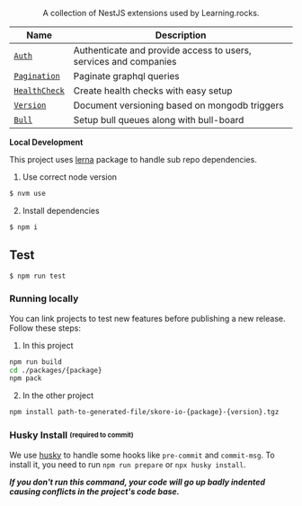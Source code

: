 <p align="center">
A collection of NestJS extensions used by Learning.rocks.
</p>

| Name                                     | Description                                                      |
| ---------------------------------------- | -----------------------------------------------------------------|
| [`Auth`](./packages/auth)                | Authenticate and provide access to users, services and companies |
| [`Pagination`](./packages/pagination)    | Paginate graphql queries                                         |
| [`HealthCheck`](./packages/health-check) | Create health checks with easy setup                             |
| [`Version`](./packages/version)          | Document versioning based on mongodb triggers                    |
| [`Bull`](./packages/bull)                | Setup bull queues along with bull-board                          |

**Local Development**

This project uses [lerna](https://www.npmjs.com/package/lerna) package to handle sub repo dependencies.

1.  Use correct node version

```bash
$ nvm use
```

2.  Install dependencies

```bash
$ npm i
```

## Test

```bash
$ npm run test
```

### Running locally

You can link projects to test new features before publishing a new release.
Follow these steps:

1. In this project

```bash
npm run build
cd ./packages/{package}
npm pack
```

2. In the other project

```bash
npm install path-to-generated-file/skore-io-{package}-{version}.tgz
```

### Husky Install <sub><sup>(required to commit)</sup></sub>

We use [husky](https://www.npmjs.com/package/husky) to handle some hooks like `pre-commit` and `commit-msg`. To install it, you need to run `npm run prepare` or `npx husky install`.

**_If you don't run this command, your code will go up badly indented causing conflicts in the project's code base._**
